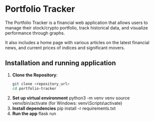 # Portfolio Tracker
The Portfolio Tracker is a financial web application that allows users to manage their stock/crypto portfolio, track historical data, and visualize performance through graphs. 

It also includes a home page with various articles on the latest financial news, and current prices of indices and significant movers.

## Installation and running application
1. **Clone the Repository**:
   ```bash
   git clone <repository_url>
   cd portfolio-tracker
2. **Set up virtual environment**
  python3 -m venv venv
  source venv/bin/activate (for Windows: venv\Scripts\activate)
3. **Install dependencies**
  pip install -r requirements.txt
4. **Run the app**
  flask run

